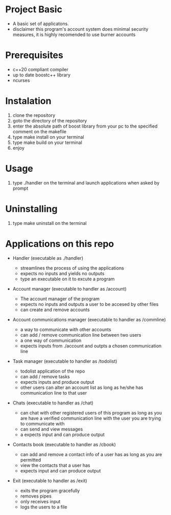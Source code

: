 # Project Basic
* A basic set of applicatons.
* disclaimer this program's account system does
  minimal security measures, it is highly recomended
  to use burner accounts

# Prerequisites
* c++20 compliant compiler
* up to date boostc++ library
* ncurses

# Instalation
1. clone the repository
2. goto the directory of the repository
3. enter the absolute path of boost library from your pc to the specified
   comment on the makefile 
4. type make install on your terminal
5. type make build on your terminal
6. enjoy

# Usage
1. type ./handler on the terminal and launch applications when asked by prompt

# Uninstalling
1. type make uninstall on the terminal

# Applications on this repo
* Handler (executable as ./handler)
  - streamlines the process of using the applications
  - expects no inputs and yields no outputs
  - type an executable on it to excute a program

* Account manager (executable to handler as /account)
  - The account manager of the program
  - expects no inputs and outputs a user to be accesed by other files
  - can create and remove accounts

* Account communications manager (executable to handler as /commline)
  - a way to communicate with other accounts
  - can add / remove communication line between two users
  - a one way of communication
  - expects inputs from ./account and outpts a chosen communication line

* Task manager (executable to handler as /todolist)
  - todolist application of the repo
  - can add / remove tasks
  - expects inputs and produce output
  - other users can alter an account list as long as he/she has communication
    line to that user

* Chats (executable to handler as /chat)
  - can chat with other registered users of this program as long as you are
    have a verified communication line with the user you are trying to communicate with
  - can send and view messages
  - a expects input and can produce output

* Contacts book (executable to handler as /cbook)
  - can add and remove a contact info of a user has as long as you are permitted
  - view the contacts that a user has
  - expects input and can produce output
  
* Exit (executable to handler as /exit)
  - exits the program gracefully
  - removes pipes
  - only receives input
  - logs the users to a file
